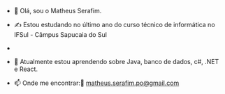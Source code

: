 - 👋 Olá, sou o Matheus Serafim.
- :writing_hand: Estou estudando no último ano do curso técnico de informática no IFSul - Câmpus Sapucaia do Sul
- 
- 🌱 Atualmente estou aprendendo sobre Java, banco de dados, c#, .NET e React.

- 📫 Onde me encontrar::e-mail: matheus.serafim.po@gmail.com

<!---
sserafimatheus/sserafimatheus is a ✨ special ✨ repository because its `README.md` (this file) appears on your GitHub profile.
You can click the Preview link to take a look at your changes.
--->

